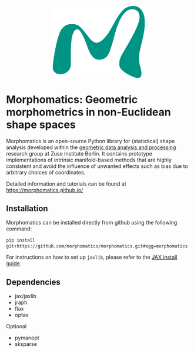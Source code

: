 <div align="center">
<img src="https://github.com/morphomatics/morphomatics.github.io/blob/master/images/logo_cyan.png?raw=true" width="250" alt="Morphomatics"/>
</div>

# Morphomatics: Geometric morphometrics in non-Euclidean shape spaces

Morphomatics is an open-source Python library for (statistical) shape analysis developed within the [geometric data analysis and processing](https://www.zib.de/visual/geometric-data-analysis-and-processing) research group at Zuse Institute Berlin.
It contains prototype implementations of intrinsic manifold-based methods that are highly consistent and avoid the influence of unwanted effects such as bias due to arbitrary choices of coordinates.

Detailed information and tutorials can be found at https://morphomatics.github.io/

## Installation

Morphomatics can be installed directly from github using the following command:
```
pip install git+https://github.com/morphomatics/morphomatics.git#egg=morphomatics
```
For instructions on how to set up `jaxlib`, please refer to the [JAX install guide](https://github.com/google/jax#installation).

## Dependencies
* jax/jaxlib
* jraph
* flax
* optax

Optional
* pymanopt
* sksparse
